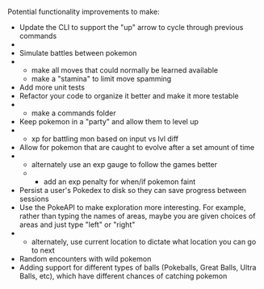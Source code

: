 Potential functionality improvements to make:
 - Update the CLI to support the "up" arrow to cycle through previous commands
 - 
 - Simulate battles between pokemon
 - - make all moves that could normally be learned available
   - make a "stamina" to limit move spamming
 - Add more unit tests
 - Refactor your code to organize it better and make it more testable
 - - make a commands folder
 - Keep pokemon in a "party" and allow them to level up
 - - xp for battling mon based on input vs lvl diff
 - Allow for pokemon that are caught to evolve after a set amount of time
 - - alternately use an exp gauge to follow the games better
   - - add an exp penalty for when/if pokemon faint
 - Persist a user's Pokedex to disk so they can save progress between sessions
 - Use the PokeAPI to make exploration more interesting. For example, rather than typing the names of areas, maybe you are given choices of areas and just type "left" or "right"
 - - alternately, use current location to dictate what location you can go to next
 - Random encounters with wild pokemon
 - Adding support for different types of balls (Pokeballs, Great Balls, Ultra Balls, etc), which have different chances of catching pokemon
